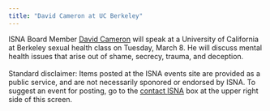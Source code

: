 ```yaml
---
title: "David Cameron at UC Berkeley"
---
```


<span class="caps">ISNA</span> Board Member [David Cameron][1] will speak at a University of California at Berkeley sexual health class on Tuesday, March 8. He will discuss mental health issues that arise out of shame, secrecy, trauma, and deception.<br><br>Standard disclaimer: Items posted at the <span class="caps">ISNA</span> events site are provided as a public service, and are not necessarily sponored or endorsed by <span class="caps">ISNA</span>. To suggest an event for posting, go to the [contact <span class="caps">ISNA</span>][2] box at the upper right side of this screen.

 [1]: /about/cameron
 [2]: /about/contact
